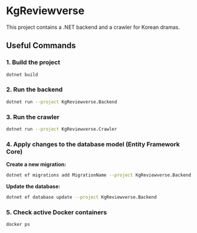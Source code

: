 # KgReviewverse

This project contains a .NET backend and a crawler for Korean dramas.

## Useful Commands

### 1. Build the project

```bash
dotnet build
```

### 2. Run the backend

```bash
dotnet run --project KgReviewverse.Backend
```

### 3. Run the crawler

```bash
dotnet run --project KgReviewverse.Crawler
```

### 4. Apply changes to the database model (Entity Framework Core)

**Create a new migration:**
```bash
dotnet ef migrations add MigrationName --project KgReviewverse.Backend
```

**Update the database:**
```bash
dotnet ef database update --project KgReviewverse.Backend
```

### 5. Check active Docker containers

```bash
docker ps
```